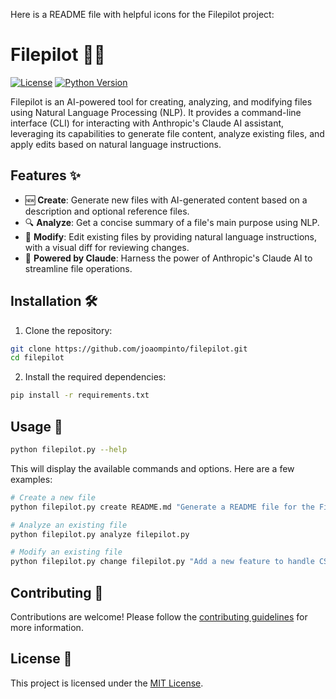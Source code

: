 Here is a README file with helpful icons for the Filepilot project:

# Filepilot 🚀✨

[![License](https://img.shields.io/badge/license-MIT-blue.svg)](LICENSE)
[![Python Version](https://img.shields.io/badge/python-3.7+-blue.svg)](https://www.python.org/downloads/)

Filepilot is an AI-powered tool for creating, analyzing, and modifying files using Natural Language Processing (NLP). It provides a command-line interface (CLI) for interacting with Anthropic's Claude AI assistant, leveraging its capabilities to generate file content, analyze existing files, and apply edits based on natural language instructions.

## Features ✨

- 🆕 **Create**: Generate new files with AI-generated content based on a description and optional reference files.
- 🔍 **Analyze**: Get a concise summary of a file's main purpose using NLP.
- 🚀 **Modify**: Edit existing files by providing natural language instructions, with a visual diff for reviewing changes.
- 🤖 **Powered by Claude**: Harness the power of Anthropic's Claude AI to streamline file operations.

## Installation 🛠️

1. Clone the repository:

```bash
git clone https://github.com/joaompinto/filepilot.git
cd filepilot
```

2. Install the required dependencies:

```bash
pip install -r requirements.txt
```

## Usage 📖

```bash
python filepilot.py --help
```

This will display the available commands and options. Here are a few examples:

```bash
# Create a new file
python filepilot.py create README.md "Generate a README file for the Filepilot project"

# Analyze an existing file
python filepilot.py analyze filepilot.py

# Modify an existing file
python filepilot.py change filepilot.py "Add a new feature to handle CSV files"
```

## Contributing 🤝

Contributions are welcome! Please follow the [contributing guidelines](CONTRIBUTING.md) for more information.

## License 📄

This project is licensed under the [MIT License](LICENSE).